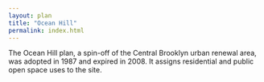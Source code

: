 ```yaml
---
layout: plan
title: "Ocean Hill"
permalink: index.html
---
```


The Ocean Hill plan, a spin-off of the Central Brooklyn urban renewal area, was adopted in 1987 and expired in 2008. It assigns residential and public open space uses to the site. 